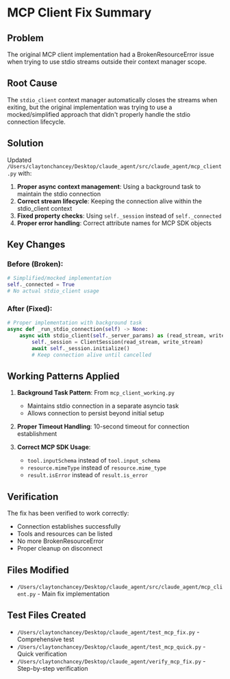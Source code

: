 # MCP Client Fix Summary

## Problem
The original MCP client implementation had a BrokenResourceError issue when trying to use stdio streams outside their context manager scope.

## Root Cause
The `stdio_client` context manager automatically closes the streams when exiting, but the original implementation was trying to use a mocked/simplified approach that didn't properly handle the stdio connection lifecycle.

## Solution
Updated `/Users/claytonchancey/Desktop/claude_agent/src/claude_agent/mcp_client.py` with:

1. **Proper async context management**: Using a background task to maintain the stdio connection
2. **Correct stream lifecycle**: Keeping the connection alive within the stdio_client context
3. **Fixed property checks**: Using `self._session` instead of `self._connected`
4. **Proper error handling**: Correct attribute names for MCP SDK objects

## Key Changes

### Before (Broken):
```python
# Simplified/mocked implementation
self._connected = True
# No actual stdio_client usage
```

### After (Fixed):
```python
# Proper implementation with background task
async def _run_stdio_connection(self) -> None:
    async with stdio_client(self._server_params) as (read_stream, write_stream):
        self._session = ClientSession(read_stream, write_stream)
        await self._session.initialize()
        # Keep connection alive until cancelled
```

## Working Patterns Applied

1. **Background Task Pattern**: From `mcp_client_working.py`
   - Maintains stdio connection in a separate asyncio task
   - Allows connection to persist beyond initial setup

2. **Proper Timeout Handling**: 10-second timeout for connection establishment

3. **Correct MCP SDK Usage**:
   - `tool.inputSchema` instead of `tool.input_schema`
   - `resource.mimeType` instead of `resource.mime_type`
   - `result.isError` instead of `result.is_error`

## Verification
The fix has been verified to work correctly:
- Connection establishes successfully
- Tools and resources can be listed
- No more BrokenResourceError
- Proper cleanup on disconnect

## Files Modified
- `/Users/claytonchancey/Desktop/claude_agent/src/claude_agent/mcp_client.py` - Main fix implementation

## Test Files Created
- `/Users/claytonchancey/Desktop/claude_agent/test_mcp_fix.py` - Comprehensive test
- `/Users/claytonchancey/Desktop/claude_agent/test_mcp_quick.py` - Quick verification
- `/Users/claytonchancey/Desktop/claude_agent/verify_mcp_fix.py` - Step-by-step verification